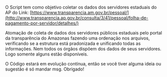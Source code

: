 O Script tem como objetivo coletar os dados dos servidores estaduais do AP do Link: [https://www.transparencia.am.gov.br/pessoal/](http://www.transparencia.ap.gov.br/consulta/3/41/pessoal/folha-de-pagamento-por-servidor/detalhes/)

Atomação de coleta de dados dos servidores públicos estaduais pelo portal da transparência do Amazonas fazendo uma ordenação nos arquivos, verificando se a estrutura está pradonizada e unificando todas as informações. Nem todos os órgãos dispõem dos dados de seus servidores. Logo somente alguns estão disponíveis.

O Código estará em evolução contínua, então se você tiver alguma ideia ou sugestão é só mandar msg. Obrigado!
